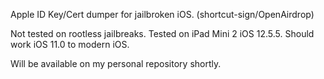 Apple ID Key/Cert dumper for jailbroken iOS. (shortcut-sign/OpenAirdrop)

Not tested on rootless jailbreaks. Tested on iPad Mini 2 iOS 12.5.5. Should work iOS 11.0 to modern iOS.

Will be available on my personal repository shortly.
